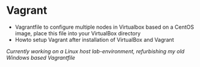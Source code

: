 # Vagrant
- Vagrantfile to configure multiple nodes in Virtualbox based on a CentOS image, place this file into your VirtualBox directory
- Howto setup Vagrant after installation of VirtualBox and Vagrant

<i>Currently working on a Linux host lab-environment, refurbishing my old Windows based Vagrantfile</i>
